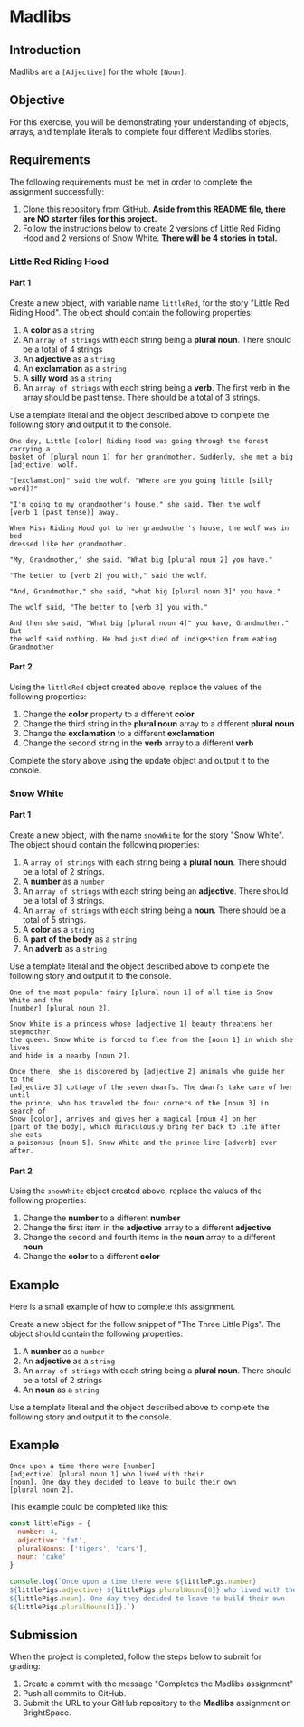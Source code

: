 # Madlibs

## Introduction
Madlibs are a `[Adjective]` for the whole `[Noun]`.

## Objective

For this exercise, you will be demonstrating your understanding of objects, arrays, and template literals to complete four different Madlibs stories. 

## Requirements

The following requirements must be met in order to complete the assignment successfully:

1. Clone this repository from GitHub. **Aside from this README file, there are NO starter files for this project.** 
2. Follow the instructions below to create 2 versions of Little Red Riding Hood and 2 versions of Snow White. **There will be 4 stories in total.**

### Little Red Riding Hood

#### Part 1

Create a new object, with variable name `littleRed`, for the story "Little Red Riding Hood". The object should contain the following properties:

1.  A **color** as a `string`
2.  An `array of strings` with each string being a **plural noun**. There should be a total of 4 strings
3.  An **adjective** as a `string`
4.  An **exclamation** as a `string`
5.  A **silly word** as a `string`
6.  An `array of strings` with each string being a **verb**. The first verb in the array should be past tense. There should be a total of 3 strings.

Use a template literal and the object described above to complete the following story and output it to the console.

```
One day, Little [color] Riding Hood was going through the forest carrying a 
basket of [plural noun 1] for her grandmother. Suddenly, she met a big 
[adjective] wolf.

"[exclamation]" said the wolf. "Where are you going little [silly word]?"

"I'm going to my grandmother's house," she said. Then the wolf 
[verb 1 (past tense)] away.

When Miss Riding Hood got to her grandmother's house, the wolf was in bed 
dressed like her grandmother.

"My, Grandmother," she said. "What big [plural noun 2] you have."

"The better to [verb 2] you with," said the wolf.

"And, Grandmother," she said, "what big [plural noun 3]" you have."

The wolf said, "The better to [verb 3] you with."

And then she said, "What big [plural noun 4]" you have, Grandmother." But 
the wolf said nothing. He had just died of indigestion from eating Grandmother
```

#### Part 2

Using the `littleRed` object created above, replace the values of the following properties:

1.  Change the **color** property to a different **color**
2.  Change the third string in the **plural noun** array to a different **plural noun**
3.  Change the **exclamation** to a different **exclamation**
4.  Change the second string in the **verb** array to a different **verb**

Complete the story above using the update object and output it to the console.

### Snow White

#### Part 1

Create a new object, with the name `snowWhite` for the story "Snow White". The object should contain the following properties:

1.  A `array of strings` with each string being a **plural noun**. There should be a total of 2 strings.
2.  A **number** as a `number`
3.  An `array of strings` with each string being an **adjective**. There should be a total of 3 strings.
4.  An `array of strings` with each string being a **noun**. There should be a total of 5 strings.
5.  A **color** as a `string`
6.  A **part of the body** as a `string`
7.  An **adverb** as a `string`

Use a template literal and the object described above to complete the following story and output it to the console.

```
One of the most popular fairy [plural noun 1] of all time is Snow White and the 
[number] [plural noun 2].

Snow White is a princess whose [adjective 1] beauty threatens her stepmother, 
the queen. Snow White is forced to flee from the [noun 1] in which she lives 
and hide in a nearby [noun 2].

Once there, she is discovered by [adjective 2] animals who guide her to the 
[adjective 3] cottage of the seven dwarfs. The dwarfs take care of her until 
the prince, who has traveled the four corners of the [noun 3] in search of 
Snow [color], arrives and gives her a magical [noun 4] on her 
[part of the body], which miraculously bring her back to life after she eats 
a poisonous [noun 5]. Snow White and the prince live [adverb] ever after.
```

#### Part 2

Using the `snowWhite` object created above, replace the values of the following properties:

1.  Change the **number** to a different **number**
2.  Change the first item in the **adjective** array to a different **adjective**
3.  Change the second and fourth items in the **noun** array to a different **noun**
4.  Change the **color** to a different **color**

## Example
Here is a small example of how to complete this assignment.

Create a new object for the follow snippet of "The Three Little Pigs". The object should contain the following properties:

1. A **number** as a `number`
2. An **adjective** as a `string`
3. An `array of strings` with each string being a **plural noun**. There should be a total of 2 strings
4. An **noun** as a `string`

Use a template literal and the object described above to complete the following story and output it to the console.

## Example

```
Once upon a time there were [number] 
[adjective] [plural noun 1] who lived with their 
[noun]. One day they decided to leave to build their own 
[plural noun 2].

```
This example could be completed like this:

```javascript
const littlePigs = {
  number: 4,
  adjective: 'fat',
  pluralNouns: ['tigers', 'cars'],
  noun: 'cake'
}

console.log(`Once upon a time there were ${littlePigs.number} 
${littlePigs.adjective} ${littlePigs.pluralNouns[0]} who lived with their 
${littlePigs.noun}. One day they decided to leave to build their own 
${littlePigs.pluralNouns[1]}.`)
```

## Submission
When the project is completed, follow the steps below to submit for grading:

1. Create a commit with the message "Completes the Madlibs assignment"
2. Push all commits to GitHub.
3. Submit the URL to your GitHub repository to the **Madlibs** assignment on BrightSpace.  
